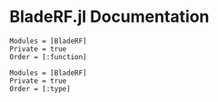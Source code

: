 # BladeRF.jl Documentation


```@autodocs
Modules = [BladeRF]
Private = true
Order = [:function]
```


```@autodocs
Modules = [BladeRF]
Private = true
Order = [:type]
```
